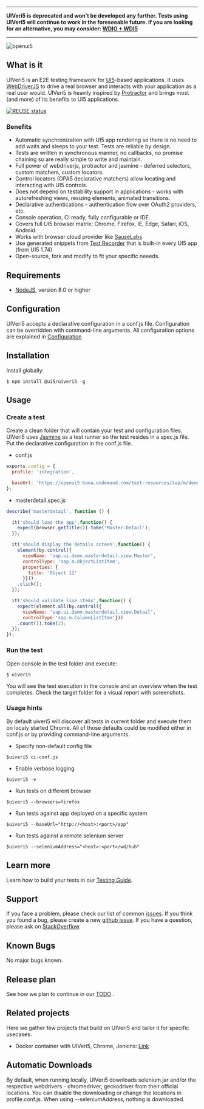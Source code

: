 
--------------------

**UIVeri5 is deprecated and won’t be developed any further. Tests using UIVeri5 will continue to work in the foreseeable future. If you are looking for an alternative, you may consider:  [WDIO + WDI5](https://blogs.sap.com/2021/11/29/use-wdio-and-wdi5-for-testing-ui5-apps/)**

--------------------

![openui5](http://openui5.org/images/OpenUI5_new_big_side.png)

## What is it
UIVeri5 is an E2E testing framework for [UI5](https://ui5.sap.com)-based applications. It uses
[WebDriverJS](https://code.google.com/p/selenium/wiki/WebDriverJs) to drive a real browser and interacts with your
application as a real user would. UIVeri5 is heavily inspired by [Protractor](http://www.protractortest.org/)
and brings most (and more) of its benefits to UI5 applications.

[![REUSE status](https://api.reuse.software/badge/github.com/SAP/ui5-uiveri5)](https://api.reuse.software/info/github.com/SAP/ui5-uiveri5)

### Benefits
* Automatic synchronization with UI5 app rendering so there is no need to add waits and sleeps to your test. Tests are reliable by design.
* Tests are written in synchronous manner, no callbacks, no promise chaining so are really simple to write and maintain.
* Full power of webdriverjs, protractor and jasmine - deferred selectors, custom matchers, custom locators.
* Control locators (OPA5 declarative matchers) allow locating and interacting with UI5 controls.
* Does not depend on testability support in applications - works with autorefreshing views, resizing elements, animated transitions.
* Declarative authentications - authentication flow over OAuth2 providers, etc.
* Console operation, CI ready, fully configurable or IDE.
* Covers full UI5 browser matrix: Chrome, Firefox, IE, Edge, Safari, iOS, Android.
* Works with browser cloud provider like [SauseLabs](docs/config/cloud.md)
* Use generated snippets from [Test Recorder](https://blogs.sap.com/2020/01/23/test-recording-with-ui5-test-recorder/) that is built-in every UI5 app (from UI5 1.74)
* Open-source, fork and modify to fit your specific neeeds.

## Requirements
* [NodeJS](https://nodejs.org/en/download/), version 8.0 or higher

## Configuration
UIVeri5 accepts a declarative configuration in a conf.js file. Configuration can be overridden with command-line arguments.
All configuration options are explained in [Configuration](docs/config/config.md)

## Installation
Install globally:
```
$ npm install @ui5/uiveri5 -g
```

## Usage

### Create a test
Create a clean folder that will contain your test and configuration files. UIVeri5 uses [Jasmine](https://jasmine.github.io/) as a test runner so the test resides in a spec.js file.
Put the declarative configuration in the conf.js file.

* conf.js
```js
exports.config = {
  profile: 'integration',

  baseUrl: 'https://openui5.hana.ondemand.com/test-resources/sap/m/demokit/master-detail/webapp/test/mockServer.html',
};
```

* masterdetail.spec.js
```js
describe('masterdetail', function () {

  it('should load the app',function() {
    expect(browser.getTitle()).toBe('Master-Detail');
  });

  it('should display the details screen',function() {
    element(by.control({
      viewName: 'sap.ui.demo.masterdetail.view.Master',
      controlType: 'sap.m.ObjectListItem',
      properties: {
        title: 'Object 11'
      }}))
    .click();
  });

  it('should validate line items',function() {
    expect(element.all(by.control({
      viewName: 'sap.ui.demo.masterdetail.view.Detail',
      controlType:'sap.m.ColumnListItem'}))
    .count()).toBe(2);
  });
});
```

### Run the test
Open console in the test folder and execute:
```
$ uiveri5
```
You will see the test execution in the console and an overview when the test completes. Check the target folder for a visual report with screenshots.

### Usage hints
By default uiveri5 will discover all tests in current folder and execute them on localy started Chrome.
All of those defaults could be modified either in conf.js or by providing command-line arguments.

* Specify non-default config file
```
$uiveri5 ci-conf.js
```
* Enable verbose logging
```
$uiveri5 -v
```
* Run tests on different browser
```
$uiveri5 --browsers=firefox
```
* Run tests against app deployed on a specific system
```
$uiveri5 --baseUrl="http://<host>:<port>/app"
```
* Run tests against a remote selenium server
```
$uiveri5 --seleniumAddress="<host>:<port>/wd/hub"
```

## Learn more
Learn how to build your tests in our [Testing Guide](docs/usage/applicationtesting.md).

## Support
If you face a problem, please check our list of common [issues](docs/issues.md).
If you think you found a bug, please create a new [github issue](https://github.com/SAP/ui5-uiveri5/issues/new). 
If you have a question, please ask on [StackOverflow](http://stackoverflow.com/questions/tagged/uiveri5).

## Known Bugs
No major bugs known.

## Release plan
See how we plan to continue in our [TODO](docs/todo.md) .

## Related projects
Here we gather few projects that build on UIVeri5 and tailor it for specific usecases.

* Docker container with UIVeri5, Chrome, Jenkins: [Link](https://github.com/frumania/docker-uiveri5-jenkins-slave)

## Automatic Downloads
By default, when running locally, UIVeri5 downloads selenium.jar and/or the respective webdrivers - chromedriver, geckodriver from their official locations. You can disable the downloading or change the locations in profile.conf.js. When using --seleniumAddress, nothing is downloaded.
